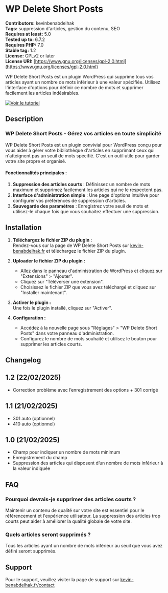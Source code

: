 # WP Delete Short Posts

**Contributors:** kevinbenabdelhak  
**Tags:** suppression d'articles, gestion du contenu, SEO  
**Requires at least:** 5.0  
**Tested up to:** 6.7.2  
**Requires PHP:** 7.0  
**Stable tag:** 1.2  
**License:** GPLv2 or later  
**License URI:** [https://www.gnu.org/licenses/gpl-2.0.html](https://www.gnu.org/licenses/gpl-2.0.html)

WP Delete Short Posts est un plugin WordPress qui supprime tous vos articles ayant un nombre de mots inférieur à une valeur spécifiée. Utilisez l'interface d'options pour définir ce nombre de mots et supprimer facilement les articles indésirables.

[![Voir le tutoriel](https://img.youtube.com/vi/NnmKMVa9hE8/maxresdefault.jpg)](https://www.youtube.com/watch?v=NnmKMVa9hE8)

## Description

### WP Delete Short Posts - Gérez vos articles en toute simplicité

WP Delete Short Posts est un plugin convivial pour WordPress conçu pour vous aider à gérer votre bibliothèque d'articles en supprimant ceux qui n'atteignent pas un seuil de mots spécifié. C'est un outil utile pour garder votre site propre et organisé.

#### Fonctionnalités principales :
1. **Suppression des articles courts** : Définissez un nombre de mots maximum et supprimez facilement les articles qui ne le respectent pas.
2. **Interface d'administration simple** : Une page d'options intuitive pour configurer vos préférences de suppression d'articles.
3. **Sauvegarde des paramètres** : Enregistrez votre seuil de mots et utilisez-le chaque fois que vous souhaitez effectuer une suppression.

## Installation
1. **Téléchargez le fichier ZIP du plugin :**  
   Rendez-vous sur la page de WP Delete Short Posts sur [kevin-benabdelhak.fr](https://kevin-benabdelhak.fr/plugins/wp-delete-short-posts/) et téléchargez le fichier ZIP du plugin.

2. **Uploader le fichier ZIP du plugin :**  
   - Allez dans le panneau d'administration de WordPress et cliquez sur "Extensions" > "Ajouter".
   - Cliquez sur "Téléverser une extension".
   - Choisissez le fichier ZIP que vous avez téléchargé et cliquez sur "Installer maintenant".

3. **Activer le plugin :**  
   Une fois le plugin installé, cliquez sur "Activer".

4. **Configuration :**  
   - Accédez à la nouvelle page sous "Réglages" > "WP Delete Short Posts" dans votre panneau d'administration.
   - Configurez le nombre de mots souhaité et utilisez le bouton pour supprimer les articles courts.

## Changelog

## 1.2 (22/02/2025)
- Correction problème avec l’enregistrement des options + 301 corrigé
  
##  1.1 (21/02/2025)
- 301 auto (optionnel)
- 410 auto (optionnel)
  
##  1.0 (21/02/2025)
- Champ pour indiquer un nombre de mots minimum
- Enregistrement du champ
- Suppression des articles qui disposent d’un nombre de mots inférieur à la valeur indiquée

## FAQ
### Pourquoi devrais-je supprimer des articles courts ?
Maintenir un contenu de qualité sur votre site est essentiel pour le référencement et l'expérience utilisateur. La suppression des articles trop courts peut aider à améliorer la qualité globale de votre site.

### Quels articles seront supprimés ?
Tous les articles ayant un nombre de mots inférieur au seuil que vous avez défini seront supprimés.

## Support
Pour le support, veuillez visiter la page de support sur [kevin-benabdelhak.fr/contact](https://kevin-benabdelhak.fr/contact/)
